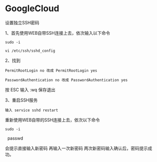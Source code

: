 # GoogleCloud
设置独立SSH密码

1、首先使用WEB自带SSH连接上去，依次输入以下命令 
 
    sudo -i 
  
    vi /etc/ssh/sshd_config
  
2、找到

    PermitRootLogin no 改成 PermitRootLogin yes
    
    PasswordAuthentication no 改成 PasswordAuthentication yes
    
按 ESC 输入 :wq 保存退出

3、重启SSH服务

    输入 service sshd restart

重新使用WEB自带的SSH连接上去，依次以下命令

    sudo -i
    passwd
    
会提示直接输入新密码
再输入一次新密码
两次新密码输入确认后，密码提示成功。
